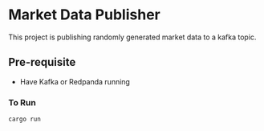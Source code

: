 # Market Data Publisher

This project is publishing randomly generated market data to a kafka topic.

## Pre-requisite

- Have Kafka or Redpanda running

### To Run

```sh
cargo run
```
